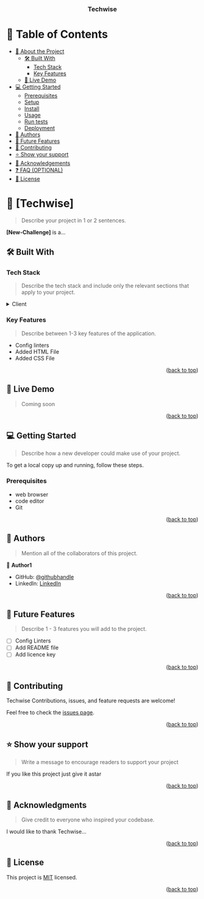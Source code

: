 <a name="readme-top"></a>

<div align="center">
  
  <h3><b>Techwise</b></h3>

</div>

<!-- TABLE OF CONTENTS -->

# 📗 Table of Contents

- [📖 About the Project](#about-project)
  - [🛠 Built With](#built-with)
    - [Tech Stack](#tech-stack)
    - [Key Features](#key-features)
  - [🚀 Live Demo](#live-demo)
- [💻 Getting Started](#getting-started)
  - [Prerequisites](#prerequisites)
  - [Setup](#setup)
  - [Install](#install)
  - [Usage](#usage)
  - [Run tests](#run-tests)
  - [Deployment](#deployment)
- [👥 Authors](#authors)
- [🔭 Future Features](#future-features)
- [🤝 Contributing](#contributing)
- [⭐️ Show your support](#support)
- [🙏 Acknowledgements](#acknowledgements)
- [❓ FAQ (OPTIONAL)](#faq)
- [📝 License](#license)

<!-- PROJECT DESCRIPTION -->

# 📖 [Techwise] <a name="about-project"></a>

> Describe your project in 1 or 2 sentences.

**[New-Challenge]** is a...

## 🛠 Built With <a name="built-with"></a>

### Tech Stack <a name="tech-stack"></a>

> Describe the tech stack and include only the relevant sections that apply to your project.

<details>
  <summary>Client</summary>
  <ul>
    <li>Config Linters</li>
    <li>Html</li>
    <li>CSS</li>
    <li>node</li>
  </ul>
</details>

<!-- Features -->

### Key Features <a name="key-features"></a>

> Describe between 1-3 key features of the application.
- Config linters
- Added HTML File
- Added CSS File

<p align="right">(<a href="#readme-top">back to top</a>)</p>

<!-- LIVE DEMO -->

## 🚀 Live Demo <a name="live-demo"></a>

> Coming soon

<p align="right">(<a href="#readme-top">back to top</a>)</p>

<!-- GETTING STARTED -->

## 💻 Getting Started <a name="getting-started"></a>

> Describe how a new developer could make use of your project.

To get a local copy up and running, follow these steps.

### Prerequisites

- web browser
- code editor
- Git

<p align="right">(<a href="#readme-top">back to top</a>)</p>

<!-- AUTHORS -->

## 👥 Authors <a name="Usama Ali"></a>

> Mention all of the collaborators of this project.

👤 **Author1**

- GitHub: [@githubhandle](https://github.com/hrusamaali)
- LinkedIn: [LinkedIn](https://www.linkedin.com/in/usama-ali-b71a0a277/)

<p align="right">(<a href="#readme-top">back to top</a>)</p>

<!-- FUTURE FEATURES -->

## 🔭 Future Features <a name="future-features"></a>

> Describe 1 - 3 features you will add to the project.

- [ ] Config Linters
- [ ] Add README file
- [ ] Add licence key

<p align="right">(<a href="#readme-top">back to top</a>)</p>

<!-- CONTRIBUTING -->

## 🤝 Contributing <a name="contributing"></a>

Techwise Contributions, issues, and feature requests are welcome!

Feel free to check the [issues page](../../issues/).

<p align="right">(<a href="#readme-top">back to top</a>)</p>

<!-- SUPPORT -->

## ⭐️ Show your support <a name="support"></a>

> Write a message to encourage readers to support your project

If you like this project just give it astar 

<p align="right">(<a href="#readme-top">back to top</a>)</p>

<!-- ACKNOWLEDGEMENTS -->

## 🙏 Acknowledgments <a name="acknowledgements"></a>

> Give credit to everyone who inspired your codebase.

I would like to thank Techwise...

<p align="right">(<a href="#readme-top">back to top</a>)</p>

<!-- LICENSE -->

## 📝 License <a name="license"></a>

This project is [MIT](./LICENSE) licensed.

<p align="right">(<a href="#readme-top">back to top</a>)</p>